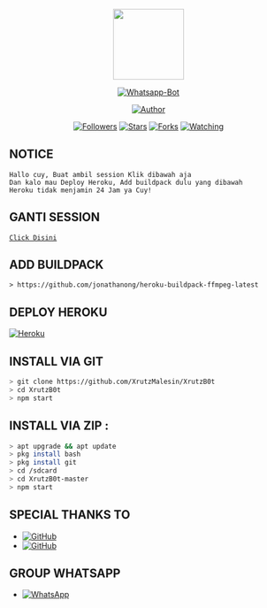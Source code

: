 <p align="center">
<img src="https://static.wikia.nocookie.net/kenja-no-mago/images/8/85/Sizilien_von_klode_1.jpg/revision/latest/top-crop/width/300/height/300?cb=20190417164406" width="128" height="128"/>
</p>
<p align="center">
<a href="#"><img title="Whatsapp-Bot" src="https://img.shields.io/badge/Xrutz Whatsapp Bot-green?colorA=%23ff0000&colorB=%23017e40&style=for-the-badge"></a>
</p>
<p align="center">
<a href="https://github.com/XrutzMalesin"><img title="Author" src="https://img.shields.io/badge/Author-XrutzOfficial-red.svg?style=for-the-badge&logo=github"></a>
</p>
<p align="center">
<a href="https://github.com/xrutzmalesin/followers"><img title="Followers" src="https://img.shields.io/github/followers/xrutzmalesin?color=blue&style=flat-square"></a>
<a href="https://github.com/xrutzmalesin/XrutzB0t/stargazers/"><img title="Stars" src="https://img.shields.io/github/stars/xrutzmalesin/XrutzB0t?color=red&style=flat-square"></a>
<a href="https://github.com/xrutzmalesin/XrutzB0t/network/members"><img title="Forks" src="https://img.shields.io/github/forks/xrutzmalesin/XrutzB0t?color=red&style=flat-square"></a>
<a href="https://github.com/xrutzmalesin/XrutzB0t/watchers"><img title="Watching" src="https://img.shields.io/github/watchers/xrutzmalesin/XrutzB0t?label=Watchers&color=blue&style=flat-square"></a>

## NOTICE
```
Hallo cuy, Buat ambil session Klik dibawah aja
Dan kalo mau Deploy Heroku, Add buildpack dulu yang dibawah
Heroku tidak menjamin 24 Jam ya Cuy!
```

## GANTI SESSION

[`Click Disini`](https://github.com/XrutzMalesin/XrutzB0t/blob/master/session.json#L1)

## ADD BUILDPACK

```
> https://github.com/jonathanong/heroku-buildpack-ffmpeg-latest
```

## DEPLOY HEROKU

[![Heroku](https://www.herokucdn.com/deploy/button.svg)](https://dashboard.heroku.com/new?template=https%3A%2F%2Fgithub.com%2Fxrutzmalesin%2FXrutzB0t)

## INSTALL VIA GIT

```bash
> git clone https://github.com/XrutzMalesin/XrutzB0t
> cd XrutzB0t
> npm start
```

## INSTALL VIA ZIP :

```bash
> apt upgrade && apt update
> pkg install bash
> pkg install git
> cd /sdcard
> cd XrutzB0t-master
> npm start
```

## SPECIAL THANKS TO
* <a href="https://github.com/MhankBarBar"><img alt="GitHub" src="https://img.shields.io/badge/MhankBarBar%20-%23121011.svg?&style=for-the-badge&logo=github&logoColor=white"/></a>
* <a href="https://github.com/adiwajshing/Baileys"><img alt="GitHub" src="https://img.shields.io/badge/adiwajshing/Baileys%20-%23121011.svg?&style=for-the-badge&logo=github&logoColor=white"/></a>

## GROUP WHATSAPP
* <a href="https://chat.whatsapp.com/KHHxGNw2NQ1KmVbgEQE9nm"><img alt="WhatsApp" src="https://img.shields.io/badge/WhatsApp%20Group-25D366?style=for-the-badge&logo=whatsapp&logoColor=white"/></a>
